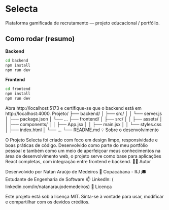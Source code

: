 # Selecta

Plataforma gamificada de recrutamento — projeto educacional / portfólio.

## Como rodar (resumo)

**Backend**

```bash
cd backend
npm install
npm run dev
```

**Frontend**

```bash
cd frontend
npm install
npm run dev
```

Abra http://localhost:5173 e certifique-se que o backend está em http://localhost:4000.
Projeto/
├── backend/
│   ├── src/
│   │   └── server.js
│   ├── package.json
│   └── ...
├── frontend/
│   ├── src/
│   │   ├── assets/
│   │   ├── components/
│   │   ├── App.jsx
│   │   ├── main.jsx
│   │   └── styles.css
│   ├── index.html
│   └── ...
└── README.md
💡 Sobre o desenvolvimento

O Projeto Selecta foi criado com foco em design limpo, responsividade e boas práticas de código.
Desenvolvido como parte do meu portfólio pessoal e também como um meio de aperfeiçoar meus conhecimentos na área de desenvolvimento web, o projeto serve como base para aplicações React completas, com integração entre frontend e backend.
👨‍💻 Autor

Desenvolvido por Natan Araújo de Medeiros
📍 Copacabana - RJ
🎓 Estudante de Engenharia de Software
📫 LinkedIn:
 ( linkedin.com/in/natanaraujodemedeiros)
 📝 Licença

Este projeto está sob a licença MIT.
Sinta-se à vontade para usar, modificar e compartilhar com os devidos créditos.

